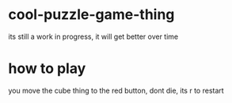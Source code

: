 # cool-puzzle-game-thing
its still a work in progress, it will get better over time
# how to play
you move the cube thing to the red button,
dont die,
its r to restart
